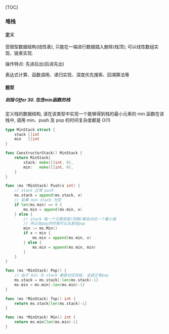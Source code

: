 [TOC]

### 堆栈

#### 定义

受限型数据结构(线性表), 只能在一端进行数据插入删除(栈顶); 可以线性数组实现、链表实现. 

操作特点: 先进后出(后进先出)

表达式计算、函数调用、递归实现、深度优先搜索、回溯算法等

#### 题型

##### 剑指 Offer 30. 包含min函数的栈

定义栈的数据结构, 请在该类型中实现一个能够得到栈的最小元素的 min 函数在该栈中, 调用 min、push 及 pop 的时间复杂度都是 O(1)

~~~go
type MinStack struct {
	stack []int
	min   []int
}

func ConstructorStack() MinStack {
	return MinStack{
		stack: make([]int, 0),
		min:   make([]int, 0),
	}
}

func (ms *MinStack) Push(x int) {
	// stack 正常 push
	ms.stack = append(ms.stack, x)
	// 如果 min stack 为空
	if len(ms.min) == 0 {
		ms.min = append(ms.min, x)
	} else {
		// stack 每一个元素层级(同期)都会对应一个最小值
		// 所以在pop的时候可以无差别pop
		min := ms.Min()
		if x < min {
			ms.min = append(ms.min, x)
		} else {
			ms.min = append(ms.min, min)
		}
	}
}

func (ms *MinStack) Pop() {
	// 由于 min 与 stack 都是对应同级, 全部正常pop
	ms.stack = ms.stack[:len(ms.stack)-1]
	ms.min = ms.min[:len(ms.min)-1]
}

func (ms *MinStack) Top() int {
	return ms.stack[len(ms.stack)-1]
}

func (ms *MinStack) Min() int {
	return ms.min[len(ms.min)-1]
}
~~~
